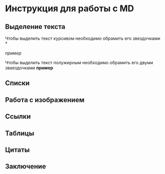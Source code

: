 # Инструкция для работы с MD
## Выделение текста
Чтобы выделить текст курсивом необходимо обрамить его звездочками *

*пример*

Чтобы выделить текст полужирным необходимо обрамить его двуми зваездочками
 **пример**

## Списки
## Работа с изображением
## Ссылки
## Таблицы
## Цитаты
## Заключение